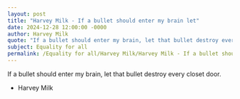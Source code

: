 ```yaml
---
layout: post
title: "Harvey Milk - If a bullet should enter my brain let"
date: 2024-12-28 12:00:00 -0000
author: Harvey Milk
quote: "If a bullet should enter my brain, let that bullet destroy every closet door."
subject: Equality for all
permalink: /Equality for all/Harvey Milk/Harvey Milk - If a bullet should enter my brain let
---
```


If a bullet should enter my brain, let that bullet destroy every closet door.

- Harvey Milk
